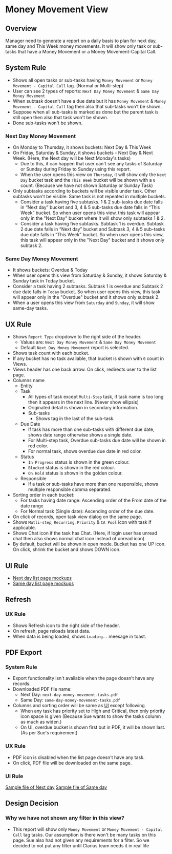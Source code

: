 # Money Movement View

## Overview

Manager need to generate a report on a daily basis to plan for next day, same day and This Week money movements. It will show only task or sub-tasks that have a Money Movement or a Money Movement-Capital Call.


## System Rule
- Shows all open tasks or sub-tasks having `Money Movement` or `Money Movement - Capital Call` tag. (Normal or Multi-step)
- User can see 2 types of reports: `Next Day Money Movement` & `Same Day Money Movement`
- When subtask doesn’t have a due date but it has `Money Movement` & `Money Movement - Capital Call` tag then also that sub-tasks won’t be shown. 
- Suppose when all sub-tasks is marked as done but the parent task is still open then also that task won't be shown.
- Done sub-tasks won't be shown.

### Next Day Money Movement
- On Monday to Thursday, it shows buckets: Next Day & This Week
- On Friday, Saturday & Sunday, it shows buckets - Next Day & Next Week. (Here, the Next day will be Next Monday's tasks) 
    - Due to this, it can happen that user can't see any tasks of Saturday or Sunday during Friday to Sunday using this report.
    - When the user opens this view on `Thursday`, it will show only the `Next Day` bucket task and the `This Week` bucket will be shown with a `0` count. (Because we have not shown Saturday or Sunday Task)
- Only subtasks according to buckets will be visible under task. Other subtasks won't be visible. Same task is not repeated in multiple buckets. 
    - Consider a task having five subtasks. 1 & 2 sub-tasks due date falls in “Next day” bucket and 3, 4 & 5 sub-tasks due date falls in “This Week” bucket. So when user opens this view, this task will appear only in the "Next Day" bucket where it will show only subtasks 1 & 2. 
    - Consider a task having five subtasks. Subtask 1 is overdue. Subtask 2 due date falls in “Next day” bucket and Subtask 3, 4 & 5 sub-tasks due date falls in “This Week” bucket. So when user opens this view, this task will appear only in the "Next Day" bucket and it shows only subtask 2. 

### Same Day Money Movement
- It shows buckets: Overdue & Today
- When user opens this view from Saturday & Sunday, it shows Saturday & Sunday task in Today bucket. 
- Consider a task having 2 subtasks. Subtask 1 is overdue and Subtask 2 due date falls in `Today` bucket.  So when user opens this view, this task will appear only in the "Overdue" bucket and it shows only subtask 2.
- When a user opens this view from `Saturday` and `Sunday`, it will show same-day tasks.


## UX Rule
- Shows `Report Type` dropdown to the right side of the header.
    - Values are: `Next Day Money Movement` & `Same Day Money Movement`
    - Default `Next Day Money Movement` report is selected. 
- Shows task count with each bucket.
- If any bucket has no task available, that bucket is shown with `0` count in Views.
- Views header has one back arrow. On click, redirects user to the list page.
- Columns name
    - Entity
    - Task
        - All types of task except `Multi-Step` task, if task name is too long then it appears in the next line. (Never show ellipsis)
        - Originated detail is shown in secondary information.
        - Sub-tasks
            - Shows tag in the last of the sub-task.         
    - Due Date
        - If task has more than one sub-tasks with different due date, shows date range otherwise shows a single date.
        - For Multi-step task, Overdue sub-tasks due date will be shown in red color.
        - For normal task, shows overdue due date in red color.
    - Status
        - `In Progress` status is shown in the green colour.
        - `Blocked` status is shown in the red colour.
        - `On Hold` status is shown in the golden colour.
    - Responsible
        - If a task or sub-tasks have more than one responsible, shows multiple responsible comma separated.
- Sorting order in each bucket: 
    - For tasks having date range: Ascending order of the From date of the date range
    - For Normal task (Single date): Ascending order of the due date.
- On click of records, open task view dialog on the same page.
- Shows `Mutli-step`, `Recurring`, `Priority` & `CA Pool` icon with task if applicable.
- Shows Chat icon if the task has Chat. (Here, if login user has unread chat then also shows normal chat icon instead of unread icon)
- By default, bucket will be shown in open mode. Bucket has one UP icon. On click, shrink the bucket and shows DOWN icon. 

## UI Rule
- [Next day list page mockups](https://drive.google.com/file/d/1MZ53nfVWUImk1jGaygD0Lu_ddJz9l0af/view?usp=drive_link)
- [Same day list page mockups](https://drive.google.com/file/d/1NB2qx_cDv9hFtje8dIfECmXkrspBcWW4/view?usp=drive_link)


## Refresh

### UX Rule
- Shows Refresh icon to the right side of the header.
- On refresh, page reloads latest data.
- When data is being loaded, shows `Loading..` meesage in toast.


## PDF Export

### System Rule
- Export functionality isn't available when the page doesn’t have any records.
- Downloaded PDF file name: 
    - Next Day: `next-day-money-movement-tasks.pdf`
    - Same Day: `same-day-money-movement-tasks.pdf`
- Columns and sorting order will be same as [UI](#ux-rule) except following
    - When any task has priority set to High and Critical, then only priority icon space is given (Because Sue wants to show the tasks column as much as widen.)
    - On UI, overdue bucket is shown first but in PDF, it will be shown last. (As per Sue's requirement)

### UX Rule
- PDF icon is disabled when the list page doesn't have any task.
- On click, PDF file will be downloaded on the same page.

### UI Rule
[Sample file of Next day](https://drive.google.com/file/d/1HjLIbZDDCKwzZfbc3I6_lPAUQtThLgXW/view?usp=drive_link)
[Sample file of Same day](https://drive.google.com/file/d/1zr-Ai512R8ZBtiH0-kocLvWGys7kejQ4/view?usp=drive_link)



## Design Decision

### Why we have not shown any filter in this view?
- This report will show only `Money Movement` or `Money Movement - Capital Call` tag tasks. Our assumption is there won't be many tasks on this page. Sue also had not given any requirements for a filter. So we decided to not put any filter until Clarius team needs it in real life
